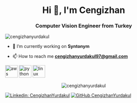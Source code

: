 <h1 align="center">Hi 👋, I'm Cengizhan</h1>
<h3 align="center">Computer Vision Engineer from Turkey</h3>
<p align="left"> <img src="https://komarev.com/ghpvc/?username=cengizhanyurdakul" alt="cengizhanyurdakul" /> </p>

- 🔭 I’m currently working on **Syntonym**

- 📫 How to reach me **cengizhanyurdakul97@gmail.com**

<p align="left"><img src="https://konpa.github.io/devicon/devicon.git/icons/amazonwebservices/amazonwebservices-original-wordmark.svg" alt="aws" width="40" height="40"/> <img src="https://konpa.github.io/devicon/devicon.git/icons/python/python-original-wordmark.svg" alt="python" width="40" height="40"/> <img src="https://konpa.github.io/devicon/devicon.git/icons/linux/linux-original.svg" alt="linux" width="40" height="40"/></p><p align="center"> <img src="https://github-readme-stats.vercel.app/api?username=cengizhanyurdakul&show_icons=true" alt="cengizhanyurdakul" /> </p>

[![Linkedin: CengizhanYurdakul](https://img.shields.io/badge/-CengizhanYurdakul-blue?style=flat-square&logo=Linkedin&logoColor=white&link=https://www.linkedin.com/in/thaianebraga/)](https://www.linkedin.com/in/cengizhan-yurdakul-a43a1518b/)
[![GitHub CengizhanYurdakul](https://img.shields.io/github/followers/thaiane?label=follow&style=social)](https://github.com/CengizhanYurdakul)
